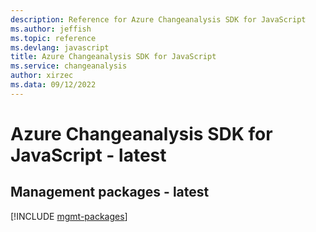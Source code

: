 ```yaml
---
description: Reference for Azure Changeanalysis SDK for JavaScript
ms.author: jeffish
ms.topic: reference
ms.devlang: javascript
title: Azure Changeanalysis SDK for JavaScript
ms.service: changeanalysis
author: xirzec
ms.data: 09/12/2022
---
```

# Azure Changeanalysis SDK for JavaScript - latest

## Management packages - latest
[!INCLUDE [mgmt-packages](changeanalysis-mgmt-index.md)]